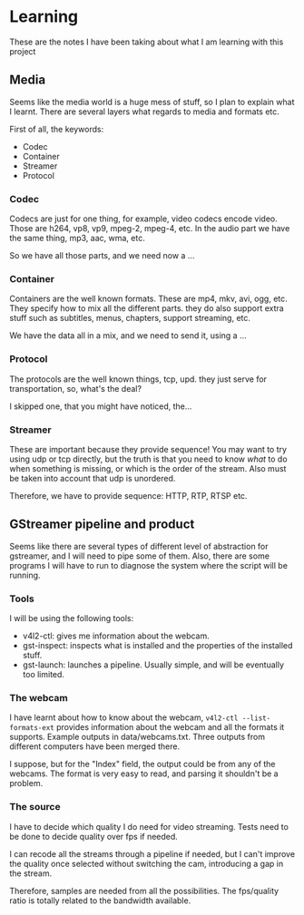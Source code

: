 Learning
========
These are the notes I have been taking about what I am learning with this project

Media
-----
Seems like the media world is a huge mess of stuff, so I plan to explain what
 I learnt. There are several layers what regards to media and formats etc.
 
First of all, the keywords:

 - Codec
 - Container
 - Streamer
 - Protocol
 
### Codec
Codecs are just for one thing, for example, video codecs encode video. Those 
are h264, vp8, vp9, mpeg-2, mpeg-4, etc. In the audio part we have the same 
thing, mp3, aac, wma, etc.

So we have all those parts, and we need now a ...

### Container
Containers are the well known formats. These are mp4, mkv, avi, ogg, 
etc. They specify how to mix all the different parts. they do also support 
extra stuff such as subtitles, menus, chapters, support streaming, etc. 

We have the data all in a mix, and we need to send it, using a ...

### Protocol
The protocols are the well known things, tcp, upd. they just serve for 
transportation, so, what's the deal?

I skipped one, that you might have noticed, the...

### Streamer 
These are important because they provide sequence! You may want to try using udp
or tcp directly, but the truth is that you need to know *what* to do when 
something is missing, or which is the order of the stream. Also must be taken
 into account that udp is unordered. 
 
Therefore, we have to provide sequence: HTTP, RTP, RTSP etc.


GStreamer pipeline and product
------------------------------
Seems like there are several types of different level of abstraction for 
gstreamer, and I will need to pipe some of them. Also, 
there are some programs I will have to run to diagnose the system where the 
script will be running.

### Tools
I will be using the following tools:

 - v4l2-ctl: gives me information about the webcam.
 - gst-inspect: inspects what is installed and the properties of the 
 installed stuff.
 - gst-launch: launches a pipeline. Usually simple, and will be eventually 
 too limited. 

### The webcam
I have learnt about how to know about the webcam, 
`v4l2-ctl --list-formats-ext` provides information about the webcam  and all 
the formats it supports. Example outputs in data/webcams.txt. Three outputs 
from different computers have been merged there.

I suppose, but for the "Index" field, the output could be from any of the 
webcams. The format is very easy to read, and parsing it shouldn't be a problem.

### The source
I have to decide which quality I do need for video streaming. Tests need to be
done to decide quality over fps if needed.

I can recode all the streams through a pipeline if needed, but I can't improve
the quality once selected without switching the cam, introducing a gap in the
stream.

Therefore, samples are needed from all the possibilities. The fps/quality ratio
is totally related to the bandwidth available.

